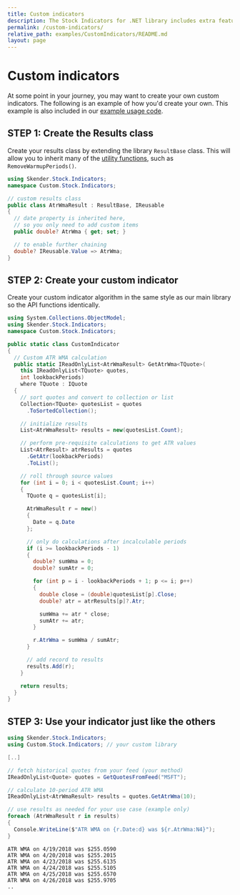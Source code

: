 ```yaml
---
title: Custom indicators
description: The Stock Indicators for .NET library includes extra features to make it easy for you to extend and to add your own custom indicators.  Here's an example.
permalink: /custom-indicators/
relative_path: examples/CustomIndicators/README.md
layout: page
---
```


# Custom indicators

At some point in your journey, you may want to create your own custom indicators.
The following is an example of how you'd create your own.
This example is also included in our [example usage code]({{site.baseurl}}/examples/#content).

## STEP 1: Create the Results class

Create your results class by extending the library `ResultBase` class.  This will allow you to inherit many of the [utility functions]({{site.baseurl}}/utilities/#utilities-for-indicator-results), such as `RemoveWarmupPeriods()`.

```csharp
using Skender.Stock.Indicators;
namespace Custom.Stock.Indicators;

// custom results class
public class AtrWmaResult : ResultBase, IReusable
{
  // date property is inherited here,
  // so you only need to add custom items
  public double? AtrWma { get; set; }

  // to enable further chaining
  double? IReusable.Value => AtrWma;
}
```

## STEP 2: Create your custom indicator

Create your custom indicator algorithm in the same style as our main library so the API functions identically.

```csharp
using System.Collections.ObjectModel;
using Skender.Stock.Indicators;
namespace Custom.Stock.Indicators;

public static class CustomIndicator
{
  // Custom ATR WMA calculation
  public static IReadOnlyList<AtrWmaResult> GetAtrWma<TQuote>(
    this IReadOnlyList<TQuote> quotes,
    int lookbackPeriods)
    where TQuote : IQuote
  {
    // sort quotes and convert to collection or list
    Collection<TQuote> quotesList = quotes
      .ToSortedCollection();

    // initialize results
    List<AtrWmaResult> results = new(quotesList.Count);

    // perform pre-requisite calculations to get ATR values
    List<AtrResult> atrResults = quotes
      .GetAtr(lookbackPeriods)
      .ToList();

    // roll through source values
    for (int i = 0; i < quotesList.Count; i++)
    {
      TQuote q = quotesList[i];

      AtrWmaResult r = new()
      {
        Date = q.Date
      };

      // only do calculations after incalculable periods
      if (i >= lookbackPeriods - 1)
      {
        double? sumWma = 0;
        double? sumAtr = 0;

        for (int p = i - lookbackPeriods + 1; p <= i; p++)
        {
          double close = (double)quotesList[p].Close;
          double? atr = atrResults[p]?.Atr;

          sumWma += atr * close;
          sumAtr += atr;
        }

        r.AtrWma = sumWma / sumAtr;
      }

      // add record to results
      results.Add(r);
    }

    return results;
  }
}
```

## STEP 3: Use your indicator just like the others

```csharp
using Skender.Stock.Indicators;
using Custom.Stock.Indicators; // your custom library

[..]

// fetch historical quotes from your feed (your method)
IReadOnlyList<Quote> quotes = GetQuotesFromFeed("MSFT");

// calculate 10-period ATR WMA
IReadOnlyList<AtrWmaResult> results = quotes.GetAtrWma(10);

// use results as needed for your use case (example only)
foreach (AtrWmaResult r in results)
{
  Console.WriteLine($"ATR WMA on {r.Date:d} was ${r.AtrWma:N4}");
}
```

```console
ATR WMA on 4/19/2018 was $255.0590
ATR WMA on 4/20/2018 was $255.2015
ATR WMA on 4/23/2018 was $255.6135
ATR WMA on 4/24/2018 was $255.5105
ATR WMA on 4/25/2018 was $255.6570
ATR WMA on 4/26/2018 was $255.9705
..
```
